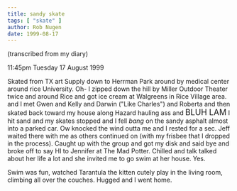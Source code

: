```yaml
---
title: sandy skate
tags: [ "skate" ]
author: Rob Nugen
date: 1999-08-17
---
```


<p class=note>(transcribed from my diary)</p>

<p class=date>11:45pm Tuesday 17 August 1999</p>

<p>Skated from TX art Supply down to Herrman Park around by medical center around rice University.  Oh- I zipped down the hill by Miller Outdoor Theater twice and around Rice and got ice cream at Walgreens in Rice Village area. and I met Gwen and Kelly and Darwin ("Like Charles") and Roberta and then skated back toward my house along Hazard hauling ass and <font size="+1">BLUH LAM</font> I hit sand and my skates stopped and I fell <em>bang</em> on the sandy asphalt almost into a parked car.  Ow knocked the wind outta me and I rested for a sec.  Jeff waited there with me as others continued on (with my frisbee that I dropped in the process).  Caught up with the group and got my disk and said bye and broke off to say HI to Jennifer at The Mad Potter.  Chilled and talk talked about her life a lot and she invited me to go swim at her house.  Yes.

<p>Swim was fun, watched Tarantula the kitten cutely play in the living room, climbing all over the couches.  Hugged and I went home.
